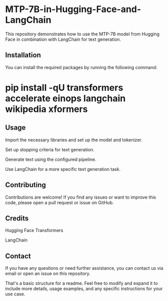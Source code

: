 # MTP-7B-in-Hugging-Face-and-LangChain

This repository demonstrates how to use the MTP-7B model from Hugging Face in combination with LangChain for text generation.

## Installation

You can install the required packages by running the following command:

# pip install -qU transformers accelerate einops langchain wikipedia xformers

## Usage

Import the necessary libraries and set up the model and tokenizer.

Set up stopping criteria for text generation.

Generate text using the configured pipeline.

Use LangChain for a more specific text generation task.

## Contributing

Contributions are welcome! If you find any issues or want to improve this code, please open a pull request or issue on GitHub.

## Credits

Hugging Face Transformers

LangChain

## Contact
If you have any questions or need further assistance, you can contact us via email or open an issue on this repository.

That's a basic structure for a readme. Feel free to modify and expand it to include more details, usage examples, and any specific instructions for your use case.





